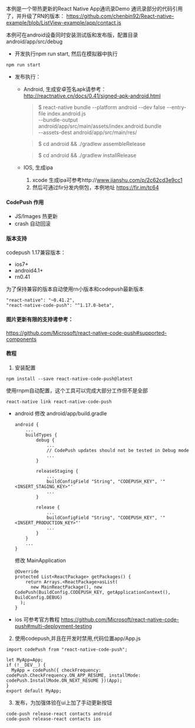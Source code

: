 本例是一个带热更新的React Native App通讯录Demo
通讯录部分的代码引用了，并升级了RN的版本：
https://github.com/chenbin92/React-native-example/blob/ListView-example/app/contact.js

本例可在android设备同时安装测试版和发布版，配置目录android/app/src/debug

* 开发执行npm run start, 然后在模拟器中执行
```
npm run start
```

* 发布执行：
  * Android, 生成安卓签名apk请参考：
    http://reactnative.cn/docs/0.41/signed-apk-android.html

    >$ react-native bundle --platform android --dev false --entry-file index.android.js \
      --bundle-output android/app/src/main/assets/index.android.bundle \
      --assets-dest android/app/src/main/res/

    >$ cd android && ./gradlew assembleRelease

    >$ cd android && ./gradlew installRelease
  * IOS, 生成ipa
    1. xcode 生成ipa可参考http://www.jianshu.com/p/2c62cd3e9cc1
    2. 然后可通过fir分发内侧包，本例地址
        https://fir.im/tc64

#### CodePush 作用
* JS/Images 热更新
* crash 自动回滚

#### 版本支持
codepush 1.17兼容版本：

* ios7+
* android4.1+
* rn0.41

为了保持兼容的版本自动使用rn小版本和codepush最新版本
```
"react-native": "~0.41.2",
"react-native-code-push": "^1.17.0-beta",
```

#### 图片更新有限的支持请参考：
https://github.com/Microsoft/react-native-code-push#supported-components

#### 教程

1. 安装配置
  ```
  npm install --save react-native-code-push@latest
  ```
  使用rnpm自动配置，这个工具可以完成大部分工作但不是全部

  ```
  react-native link react-native-code-push
  ```
  * android
    修改 android/app/build.gradle
    ```
    android {
        ...
        buildTypes {
            debug {
                ...
                // CodePush updates should not be tested in Debug mode
                ...
            }

            releaseStaging {
                ...
                buildConfigField "String", "CODEPUSH_KEY", '"<INSERT_STAGING_KEY>"'
                ...
            }

            release {
                ...
                buildConfigField "String", "CODEPUSH_KEY", '"<INSERT_PRODUCTION_KEY>"'
                ...
            }
        }
        ...
    }
    ```
    修改 MainApplication
    ```
    @Override
    protected List<ReactPackage> getPackages() {
        return Arrays.<ReactPackage>asList(
          new MainReactPackage(), new CodePush(BuildConfig.CODEPUSH_KEY, getApplicationContext(), BuildConfig.DEBUG)
      );
    }
    ```
  * ios 可参考官方教程
    https://github.com/Microsoft/react-native-code-push#multi-deployment-testing

2. 使用codepush,并且在开发时禁用,代码位置app/App.js

  ```
  import codePush from "react-native-code-push";

  let MyApp=App;
  if (!__DEV__) {
    MyApp = codePush({ checkFrequency: codePush.CheckFrequency.ON_APP_RESUME, installMode: codePush.InstallMode.ON_NEXT_RESUME })(App);
  }
  export default MyApp;

  ```

3. 发布，为加强体验在ui上加了手动更新按钮

```
code-push release-react contacts android
code-push release-react contacts ios
```
